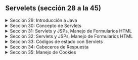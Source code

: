 ## Servelets (sección 28 a la 45)
<details>
    <summary>Sección 29: Introducción a Java</summary>

* [V439 - Introducción a WWWW](seccion29/CJSP-A-Leccion-IntroduccionWWW.pdf)
* [V440_JPG de la 1 a la 8 - Instalación de GlassFish](seccion29/)
* [V443 - Hola Mundo con Servlet](seccion29/HolaMundoJavaWeb/)
  
</details>

<details>
    <summary>Sección 30: Concepto de Servlets</summary>

* [V444_PDF - Concepto de Servlets](seccion30/CJSP-A-Leccion-ConceptosServlets.pdf)
    * Un Servlet es una clase de Java que extiende de una clase HttpServlet
    * En servlet es una clase de Java que permite procesar peticiones Web con el protocolo HTTP
  * [Función de un Servlet](seccion30/jpg/2.jpg)
    * El Servlet juega un papel de un controlador y pude devolver codigo HTML de manera envevida. (no recomendable).
      Usaremos JSPs (Java Server Pages). El servlet se va a encargar de decidir cual es el JSP (vista) que va a devolver
      al cliente.
  * [Métodos HTTP y Procesamiento con Servlets](seccion30/jpg/3.jpg)
    * [GET y POST](seccion30/jpg/4.jpg)
    * [Ciclo de Vida de un Servlet](seccion30/jpg/5.jpg)
* [V445_PDF - Procesamiento de Parámetros](seccion30/02-02-00-ManejoParametros-UJ.pdf)
  * [Ejemplo práctico](seccion30/ManejoParametros/src/)
</details>

<details>
    <summary>Sección 31: Servlets y JSPs, Manejo de Formularios HTML</summary>

* [V446_PDF - Manejo de Formularios HTML](seccion31/03-01-00-ManejoFormulariosServlet-UJ.pdf)
* [V447_PDF - Manejo de Formularios parte 2](seccion31/ManejoFormulariosHTML/src/main/webapp/index.html)
  * [V448 - Menejo de Formulario parte 3](seccion31/ManejoFormulariosHTML/src/main/webapp/index.html)
  * [V449 - Menejo de Formulario parte 4](seccion31/ManejoFormulariosHTML/src/main/webapp/index.html)
* [V450 - Manejo de Formulario parte 5 - SERVLET](seccion31/ManejoFormulariosHTML/src/main/java/web/Servlet.java)


</details>

<details>
    <summary>Sección 32: Servlets y JSPs, Manejo de Formularios HTML</summary>

* [V451_PDF - Manejo de cabeceros HTTP](seccion32/CJSP-A-Leccion-ManejoCabecerosHTTP.pdf)
* [V452 - Ejercicio manejo de Cabeceros](seccion32/ManejoCabeceros/src/main/java/web/ServletCabeceros.java)
  * [Tabla con todos los cabeceros (Servlet)](seccion32/ManejoCabeceros/src/main/java/web/ServletCabeceros.java)
  * [Formulario index](seccion32/ManejoCabeceros/src/main/webapp/index.html)

</details>

<details>
    <summary>Sección 33: Códigos de estado con Servlets</summary>

* [V453_PDF - Códigos de Estado](seccion33/CJSP-A-Leccion-CodigosEstado.pdf)
* [V454_PDF - Ejercicio Código de estados](seccion33/05-01-00-ManejoCodigosEstado-UJ.pdf)
  * [Ejercicio práctico](seccion33/ManejoCodigosEstado/src/main/java/web/Servlet.java)

</details>

<details>
    <summary>Sección 34: Cabeceros de Respuesta</summary>

* [V455_PDF - Cabeceros de Respuesta](seccion34/CJSP-A-Leccion-CabecerosRespuesta.pdf)
* [V456_PDF - Cabeceros de Respuesta](seccion34/06-01-00-CabecerosRespuesta-UJ.pdf)
  * [Generar archivo Excel](seccion34/CabecerosRespuesta/src/main/java/web/GeneracionExcelServlet.java)
  * [Actualizar la página cada 1 segundo](seccion34/CabecerosRespuesta/src/main/java/web/HoraServlet.java)

</details>

<details>
    <summary>Sección 35: Manejo de Cookies</summary>

* [V457_PDF - Manejo de Cookies](seccion35/CJSP-A-Leccion-ManejoCookies.pdf)
* [V458_PDF - Manejo de Cookies](seccion35/07-01-00-ManejoCookies-UJ.pdf)
  * [ServletCookie](seccion35/ManejoCookies/src/main/java/web/CookiesServlet.java)
* [V459_PDF - Contador de Cookies](seccion35/07-02-00-CookiesContador-UJ.pdf)

</details>